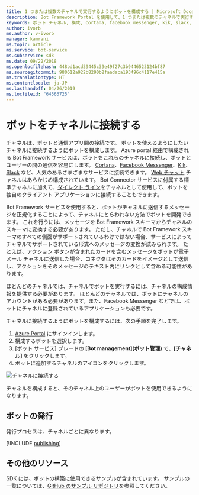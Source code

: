 ```yaml
---
title: 1 つまたは複数のチャネルで実行するようにボットを構成する | Microsoft Docs
description: Bot Framework Portal を使用して、1 つまたは複数のチャネルで実行するようにボットを構成する方法について説明します。
keywords: ボット チャネル, 構成, cortana, facebook messenger, kik, slack, skype, azure portal
author: ivorb
ms.author: v-ivorb
manager: kamrani
ms.topic: article
ms.service: bot-service
ms.subservice: sdk
ms.date: 09/22/2018
ms.openlocfilehash: 448bd1acd39445c39e49f27c3b9446523124bf87
ms.sourcegitcommit: 980612a922b8290b2faadaca193496c4117e415a
ms.translationtype: HT
ms.contentlocale: ja-JP
ms.lasthandoff: 04/26/2019
ms.locfileid: "64563725"
---
```

# <a name="connect-a-bot-to-channels"></a>ボットをチャネルに接続する

チャネルは、ボットと通信アプリ間の接続です。 ボットを使えるようにしたいチャネルに接続するようにボットを構成します。 Azure portal 経由で構成される Bot Framework サービスは、ボットをこれらのチャネルに接続し、ボットとユーザーの間の通信を容易にします。 [Cortana](bot-service-channel-connect-cortana.md)、[Facebook Messenger](bot-service-channel-connect-facebook.md)、[Kik](bot-service-channel-connect-kik.md)、[Slack](bot-service-channel-connect-slack.md) など、人気のあるさまざまなサービスに接続できます。 [Web チャット](bot-service-channel-connect-webchat.md) チャネルはあらかじめ構成されています。 Bot Connector サービスに付属する標準チャネルに加えて、[ダイレクト ライン](bot-service-channel-connect-directline.md)をチャネルとして使用して、ボットを独自のクライアント アプリケーションに接続することもできます。

Bot Framework サービスを使用すると、ボットがチャネルに送信するメッセージを正規化することによって、チャネルにとらわれない方法でボットを開発できます。 これを行うには、メッセージを Bot Framework スキーマからチャネルのスキーマに変換する必要があります。 ただし、チャネルで Bot Framework スキーマのすべての側面がサポートされているわけではない場合、サービスによってチャネルでサポートされている形式へのメッセージの変換が試みられます。 たとえば、アクション ボタンが含まれたカードを含むメッセージをボットが電子メール チャネルに送信した場合、コネクタはそのカードをイメージとして送信し、アクションをそのメッセージのテキスト内にリンクとして含める可能性があります。

ほとんどのチャネルでは、チャネルでボットを実行するには、チャネルの構成情報を提供する必要があります。 ほとんどのチャネルでは、ボットにチャネルのアカウントがある必要があります。また、Facebook Messenger などでは、ボットにチャネルに登録されているアプリケーションも必要です。

チャネルに接続するようにボットを構成するには、次の手順を完了します。

1. <a href="https://portal.azure.com" target="_blank">Azure Portal</a> にサインインします。
2. 構成するボットを選択します。
3. [ボット サービス] ブレードの **[Bot management]\(ボット管理\)** で、**[チャネル]** をクリックします。
4. ボットに追加するチャネルのアイコンをクリックします。

![チャネルに接続する](./media/channels/connect-to-channels.png)

チャネルを構成すると、そのチャネル上のユーザーがボットを使用できるようになります。

## <a name="publish-a-bot"></a>ボットの発行

発行プロセスは、チャネルごとに異なります。

[!INCLUDE [publishing](./includes/snippet-publish-to-channel.md)]

## <a name="additional-resources"></a>その他のリソース

SDK には、ボットの構築に使用できるサンプルが含まれています。 サンプルの一覧については、[GitHub のサンプル リポジトリ](https://github.com/Microsoft/BotBuilder-samples)を参照してください。
